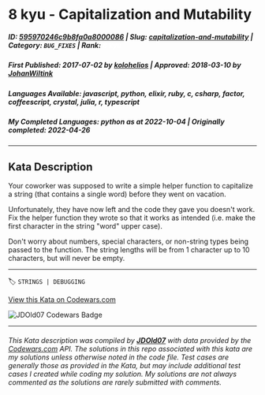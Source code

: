 # 8 kyu - Capitalization and Mutability

##### **ID**: [595970246c9b8fa0a8000086](https://www.codewars.com/kata/595970246c9b8fa0a8000086) | **Slug**: [capitalization-and-mutability](https://www.codewars.com/kata/595970246c9b8fa0a8000086) | **Category**: `BUG_FIXES` | **Rank**: <span style="color:white">8 kyu</span>

##### **First Published**: 2017-07-02 ***by*** [kolohelios](https://www.codewars.com/users/kolohelios) | **Approved**: 2018-03-10 ***by*** [JohanWiltink](https://www.codewars.com/users/JohanWiltink)

##### **Languages Available**: javascript, python, elixir, ruby, c, csharp, factor, coffeescript, crystal, julia, r, typescript

##### **My Completed Languages**: python ***as at*** 2022-10-04 | **Originally completed**: 2022-04-26

---

## Kata Description


Your coworker was supposed to write a simple helper function to capitalize a string (that contains a single word) before they went on vacation.



Unfortunately, they have now left and the code they gave you doesn't work. Fix the helper function they wrote so that it works as intended (i.e. make the first character in the string "word" upper case).



Don't worry about numbers, special characters, or non-string types being passed to the function. The string lengths will be from 1 character up to 10 characters, but will never be empty.

---


🏷 `STRINGS | DEBUGGING`


[View this Kata on Codewars.com](https://www.codewars.com/kata/595970246c9b8fa0a8000086)

![](https://www.codewars.com/users/jdold07/badges/large "JDOld07 Codewars Badge")

---

###### *This Kata description was compiled by [**JDOld07**](https://tpstech.dev) with data provided by the [Codewars.com](https://www.codewars.com) API.  The solutions in this repo associated with this kata are my solutions unless otherwise noted in the code file.  Test cases are generally those as provided in the Kata, but may include additional test cases I created while coding my solution.  My solutions are not always commented as the solutions are rarely submitted with comments.*
